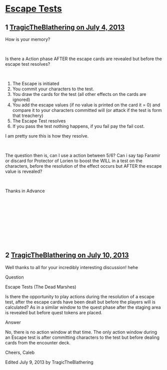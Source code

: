 # [Escape Tests](https://community.fantasyflightgames.com/topic/85811-escape-tests/)

## 1 [TragicTheBlathering on July 4, 2013](https://community.fantasyflightgames.com/topic/85811-escape-tests/?do=findComment&comment=808199)

How is your memory?

 

Is there a Action phase AFTER the escape cards are revealed but before the escape test resolves?

 

 1. The Escape is initiated
 2. You commit your characters to the test.
 3. You draw the cards for the test (all other effects on the cards are ignored)
 4. You add the escape values (if no value is printed on the card it = 0) and compare it to your characters committed will (or attack if the test is form that treachery) 
 5. The Escape Test resolves
 6. If you pass the test nothing happens, if you fail pay the fail cost.

I am pretty sure this is how they resolve.

 

The question then is, can I use a action between 5/6? Can i say tap Faramir or discard for Protector of Lorien to boost the WILL in a test on the characters, before the resolution of the effect occurs but AFTER the escape value is revealed? 

 

Thanks in Advance

 

 

 

 

 

## 2 [TragicTheBlathering on July 10, 2013](https://community.fantasyflightgames.com/topic/85811-escape-tests/?do=findComment&comment=811040)

Well thanks to all for your incredibly interesting discussion! hehe

Question

Escape Tests (The Dead Marshes)

Is there the opportunity to play actions during the resolution of a escape test, after the escape cards have been dealt but before the players will is calculated? As in a similar window to the quest phase after the staging area is revealed but before quest tokens are placed.

Answer

No, there is no action window at that time. The only action window during an Escape test is after committing characters to the test but before dealing cards from the encounter deck.

Cheers,
Caleb

Edited July 9, 2013 by TragicTheBlathering

